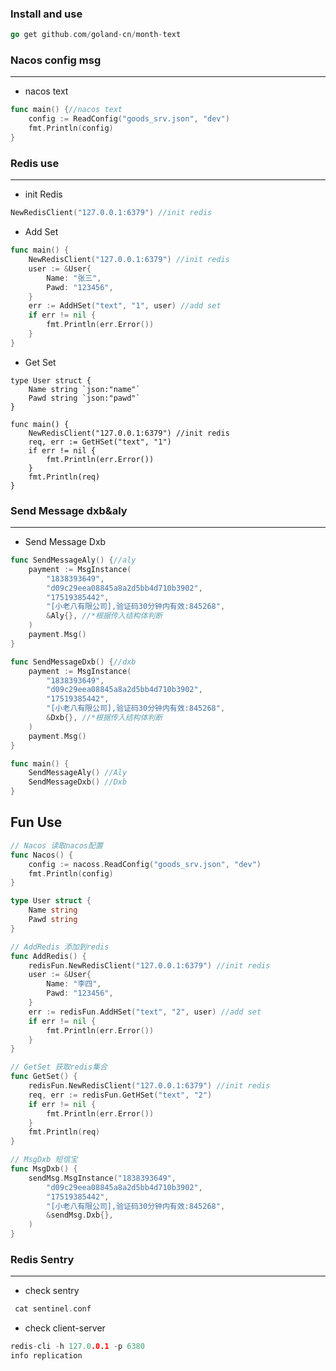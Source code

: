 ### Install and use

```go
go get github.com/goland-cn/month-text
```

### Nacos config msg

------

- nacos text

```go
func main() {//nacos text
	config := ReadConfig("goods_srv.json", "dev")
	fmt.Println(config)
}
```

### Redis use

------

- init Redis

```go
NewRedisClient("127.0.0.1:6379") //init redis
```

- Add Set

```go
func main() {
	NewRedisClient("127.0.0.1:6379") //init redis
	user := &User{
		Name: "张三",
		Pawd: "123456",
	}
	err := AddHSet("text", "1", user) //add set
	if err != nil {
		fmt.Println(err.Error())
	}
}
```

- Get Set

```
type User struct {
	Name string `json:"name"`
	Pawd string `json:"pawd"`
}

func main() {
	NewRedisClient("127.0.0.1:6379") //init redis
	req, err := GetHSet("text", "1")
	if err != nil {
		fmt.Println(err.Error())
	}
	fmt.Println(req)
}
```

### Send Message dxb&aly

------

- Send Message Dxb

```go
func SendMessageAly() {//aly
	payment := MsgInstance(
		"1838393649",
		"d09c29eea08845a8a2d5bb4d710b3902",
		"17519385442",
		"[小老八有限公司],验证码30分钟内有效:845268",
		&Aly{}, //*根据传入结构体判断
	)
	payment.Msg()
}

func SendMessageDxb() {//dxb
	payment := MsgInstance(
		"1838393649",
		"d09c29eea08845a8a2d5bb4d710b3902",
		"17519385442",
		"[小老八有限公司],验证码30分钟内有效:845268",
		&Dxb{}, //*根据传入结构体判断
	)
	payment.Msg()
}

func main() {
	SendMessageAly() //Aly
	SendMessageDxb() //Dxb
}
```

## Fun Use

```go
// Nacos 读取nacos配置
func Nacos() {
	config := nacoss.ReadConfig("goods_srv.json", "dev")
	fmt.Println(config)
}

type User struct {
	Name string
	Pawd string
}

// AddRedis 添加到redis
func AddRedis() {
	redisFun.NewRedisClient("127.0.0.1:6379") //init redis
	user := &User{
		Name: "李四",
		Pawd: "123456",
	}
	err := redisFun.AddHSet("text", "2", user) //add set
	if err != nil {
		fmt.Println(err.Error())
	}
}

// GetSet 获取redis集合
func GetSet() {
	redisFun.NewRedisClient("127.0.0.1:6379") //init redis
	req, err := redisFun.GetHSet("text", "2")
	if err != nil {
		fmt.Println(err.Error())
	}
	fmt.Println(req)
}

// MsgDxb 短信宝
func MsgDxb() {
	sendMsg.MsgInstance("1838393649",
		"d09c29eea08845a8a2d5bb4d710b3902",
		"17519385442",
		"[小老八有限公司],验证码30分钟内有效:845268",
		&sendMsg.Dxb{},
	)
}
```

### Redis Sentry

------

- check sentry

```go
 cat sentinel.conf
```

- check client-server

```go
redis-cli -h 127.0.0.1 -p 6380
info replication
```
